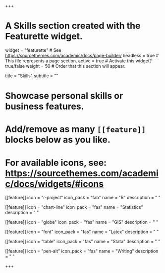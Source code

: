 +++
# A Skills section created with the Featurette widget.
widget = "featurette"  # See https://sourcethemes.com/academic/docs/page-builder/
headless = true  # This file represents a page section.
active = true  # Activate this widget? true/false
weight = 50 # Order that this section will appear.

title = "Skills"
subtitle = ""

# Showcase personal skills or business features.
# 
# Add/remove as many `[[feature]]` blocks below as you like.
# 
# For available icons, see: https://sourcethemes.com/academic/docs/widgets/#icons

[[feature]]
  icon = "r-project"
  icon_pack = "fab"
  name = "R"
  description = " "
  
[[feature]]
  icon = "chart-line"
  icon_pack = "fas"
  name = "Statistics"
  description = " "  
  
[[feature]]
  icon = "globe"
  icon_pack = "fas"
  name = "GIS"
  description = " "
  
 [[feature]]
  icon = "font"
  icon_pack = "fas"
  name = "Latex"
  description = " "
  
 [[feature]]
  icon = "table"
  icon_pack = "fas"
  name = "Stata"
  description = " "

 [[feature]]
  icon = "pen-alt"
  icon_pack = "fas"
  name = "Writing"
  description = " "
  
+++
